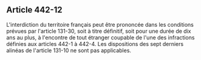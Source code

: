 Article 442-12
----
L'interdiction du territoire français peut être prononcée dans les conditions
prévues par l'article 131-30, soit à titre définitif, soit pour une durée de dix
ans au plus, à l'encontre de tout étranger coupable de l'une des infractions
définies aux articles 442-1 à 442-4. Les dispositions des sept derniers alinéas
de l'article 131-10 ne sont pas applicables.

